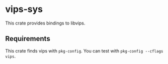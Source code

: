 # vips-sys
This crate provides bindings to libvips.

## Requirements
This crate finds vips with `pkg-config`.
You can test with `pkg-config --cflags vips`.
